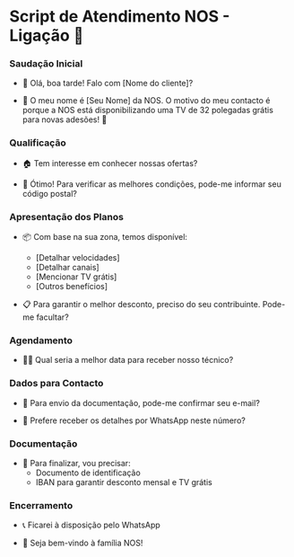 # Script de Atendimento NOS - Ligação 📱 

### Saudação Inicial
- 👋 Olá, boa tarde! Falo com [Nome do cliente]?

- 🤝 O meu nome é [Seu Nome] da NOS. O motivo do meu contacto é porque a NOS está disponibilizando uma TV de 32 polegadas grátis para novas adesões! 🎁

### Qualificação
- 🏠 Tem interesse em conhecer nossas ofertas?

- 📍 Ótimo! Para verificar as melhores condições, pode-me informar seu código postal?

### Apresentação dos Planos
- 📦 Com base na sua zona, temos disponível:
  - [Detalhar velocidades]
  - [Detalhar canais]
  - [Mencionar TV grátis]
  - [Outros benefícios]

- 📋 Para garantir o melhor desconto, preciso do seu contribuinte. Pode-me facultar?

### Agendamento
- 👨‍🔧 Qual seria a melhor data para receber nosso técnico?

### Dados para Contacto
- 📧 Para envio da documentação, pode-me confirmar seu e-mail?

- 💬 Prefere receber os detalhes por WhatsApp neste número?

### Documentação
- 📄 Para finalizar, vou precisar:
  - Documento de identificação
  - IBAN para garantir desconto mensal e TV grátis

### Encerramento
- 📞 Ficarei à disposição pelo WhatsApp

- 🎉 Seja bem-vindo à família NOS!
